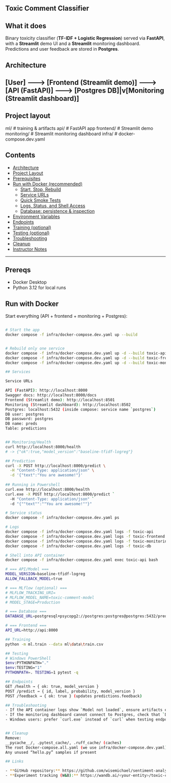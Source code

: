 ## Toxic Comment Classifier

## What it does
Binary toxicity classifier (**TF-IDF + Logistic Regression**) served via **FastAPI**, with a **Streamlit** demo UI and a **Streamlit** monitoring dashboard.  
Predictions and user feedback are stored in **Postgres**.

## Architecture

[User] ---> [Frontend (Streamlit demo)] ---> [API (FastAPI)] ---> [Postgres DB]|v[Monitoring (Streamlit dashboard)]
---

## Project layout
ml/ # training & artifacts
api/ # FastAPI app
frontend/ # Streamlit demo
monitoring/ # Streamlit monitoring dashboard
infra/ # docker-compose.dev.yaml

## Contents

- [Architecture](#architecture)
- [Project Layout](#project-layout)
- [Prerequisites](#prerequisites)
- [Run with Docker (recommended)](#run-with-docker-recommended)
  - [Start, Stop, Rebuild](#start-stop-rebuild)
  - [Service URLs](#service-urls)
  - [Quick Smoke Tests](#quick-smoke-tests)
  - [Logs, Status, and Shell Access](#logs-status-and-shell-access)
  - [Database: persistence & inspection](#database-persistence--inspection)
- [Environment Variables](#environment-variables)
- [Endpoints](#endpoints)
- [Training (optional)](#training-optional)
- [Testing (optional)](#testing-optional)
- [Troubleshooting](#troubleshooting)
- [Cleanup](#cleanup)
- [Instructor Notes](#instructor-notes)

---

## Prereqs
- Docker Desktop
- Python 3.12 for local runs

## Run with Docker

Start everything (API + frontend + monitoring + Postgres):

```bash

# Start the app
docker compose -f infra/docker-compose.dev.yaml up --build


# Rebuild only one service
docker compose -f infra/docker-compose.dev.yaml up -d --build toxic-api
docker compose -f infra/docker-compose.dev.yaml up -d --build toxic-frontend
docker compose -f infra/docker-compose.dev.yaml up -d --build toxic-monitoring

## Services

Service URLs

API (FastAPI): http://localhost:8000
Swagger docs: http://localhost:8000/docs
Frontend (Streamlit demo): http://localhost:8501
Monitoring (Streamlit dashboard): http://localhost:8502
Postgres: localhost:5432 (inside compose: service name `postgres`)
DB user: postgres
DB password: postgres
DB name: preds
Table: predictions


## Monitoring/Health
curl http://localhost:8000/health
# -> {"ok":true,"model_version":"baseline-tfidf-logreg"}

## Prediction
curl -X POST http://localhost:8000/predict \
  -H "Content-Type: application/json" \
  -d '{"text":"You are awesome!"}'
 
## Running in Powershell
curl.exe http://localhost:8000/health
curl.exe -X POST http://localhost:8000/predict `
  -H "Content-Type: application/json" `
  -d "{""text"":""You are awesome!""}"

# Service status
docker compose -f infra/docker-compose.dev.yaml ps

# Logs
docker compose -f infra/docker-compose.dev.yaml logs -f toxic-api
docker compose -f infra/docker-compose.dev.yaml logs -f toxic-frontend
docker compose -f infra/docker-compose.dev.yaml logs -f toxic-monitoring
docker compose -f infra/docker-compose.dev.yaml logs -f toxic-db

# Shell into API container
docker compose -f infra/docker-compose.dev.yaml exec toxic-api bash

# === API/Model ===
MODEL_VERSION=baseline-tfidf-logreg
ALLOW_FALLBACK_MODEL=true

# === MLflow (optional) ===
# MLFLOW_TRACKING_URI=
# MLFLOW_MODEL_NAME=toxic-comment-model
# MODEL_STAGE=Production

# === Database ===
DATABASE_URL=postgresql+psycopg2://postgres:postgres@postgres:5432/preds

# === Frontend ===
API_URL=http://api:8000

## Training
python -m ml.train --data ml\data\train.csv

## Testing
# Windows PowerShell
$env:PYTHONPATH="."
$env:TESTING="1"
PYTHONPATH=. TESTING=1 pytest -q

## Endpoints
GET /health → { ok: true, model_version }
POST /predict → { id, label, probability, model_version }
POST /feedback → { ok: true } (updates predictions.feedback)

## Troubleshooting
- If the API container logs show `Model not loaded`, ensure artifacts exist in `api/app/artifacts/` (vectorizer + classifier).
- If the monitoring dashboard cannot connect to Postgres, check that `DATABASE_URL` in `.env` matches the service name `postgres`.
- Windows users: prefer `curl.exe` instead of `curl` when testing endpoints in PowerShell.


## Cleanup
Remove:
__pycache__/, .pytest_cache/, .ruff_cache/ (caches)
The root Docker-compose.all.yaml (we use infra/docker-compose.dev.yaml)
Any unused “hello.py” samples if present

## Links

- **GitHub repository:** https://github.com/wisemichael/sentiment-analysis-cicd
- **Experiment tracking (W&B):** https://wandb.ai/<your-entity>/toxic-comment-moderation

